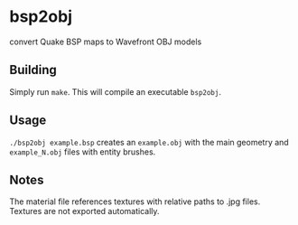 # bsp2obj
convert Quake BSP maps to Wavefront OBJ models

## Building

Simply run `make`. This will compile an executable `bsp2obj`.

## Usage

`./bsp2obj example.bsp` creates an `example.obj` with the main geometry and `example_N.obj` files with entity brushes.

## Notes

The material file references textures with relative paths to .jpg files. Textures are not exported automatically.
